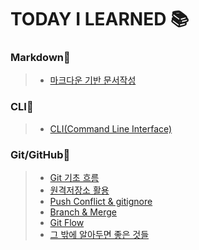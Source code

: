# TODAY I LEARNED 📚

### **Markdown🌟**
  >- [마크다운 기반 문서작성](./MarkDown/MarkDown.md)

### **CLI🌟**
  >- [CLI(Command Line Interface)](./CLI/CLI.md)

### **Git/GitHub🌟**
  >- [Git 기초 흐름](./Git%20%26%20GitHub/Git%20%EA%B8%B0%EC%B4%88%20%ED%9D%90%EB%A6%84.md)
  >- [원격저장소 활용](./Git%20%26%20GitHub/%EC%9B%90%EA%B2%A9%EC%A0%80%EC%9E%A5%EC%86%8C%20%ED%99%9C%EC%9A%A9.md)
  >- [Push Conflict & gitignore](./Git%20%26%20GitHub/Push%20Conflict%20%26%20gitignore.md)
  >- [Branch & Merge](./Git%20%26%20GitHub/Branch%20%26%20Merge.md)
  >- [Git Flow](./Git%20%26%20GitHub/Git%20Flow.md)
  >- [그 밖에 알아두면 좋은 것들](./Git%20%26%20GitHub/%EA%B7%B8%20%EB%B0%96%EC%97%90%20%EC%95%8C%EC%95%84%EB%91%90%EB%A9%B4%20%EC%A2%8B%EC%9D%80%20%EA%B2%83%EB%93%A4.md)

